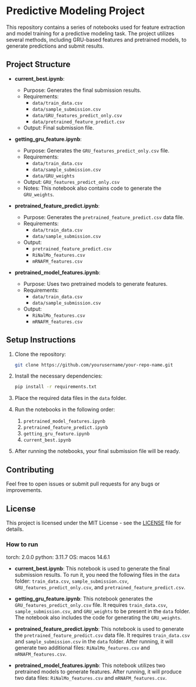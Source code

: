 
# Predictive Modeling Project

This repository contains a series of notebooks used for feature extraction and model training for a predictive modeling task. The project utilizes several methods, including GRU-based features and pretrained models, to generate predictions and submit results.

## Project Structure

- **current_best.ipynb**: 
  - Purpose: Generates the final submission results.
  - Requirements: 
    - `data/train_data.csv`
    - `data/sample_submission.csv`
    - `data/GRU_features_predict_only.csv`
    - `data/pretrained_feature_predict.csv`
  - Output: Final submission file.

- **getting_gru_feature.ipynb**: 
  - Purpose: Generates the `GRU_features_predict_only.csv` file.
  - Requirements:
    - `data/train_data.csv`
    - `data/sample_submission.csv`
    - `data/GRU_weights`
  - Output: `GRU_features_predict_only.csv`
  - Notes: This notebook also contains code to generate the `GRU_weights`.

- **pretrained_feature_predict.ipynb**: 
  - Purpose: Generates the `pretrained_feature_predict.csv` data file.
  - Requirements:
    - `data/train_data.csv`
    - `data/sample_submission.csv`
  - Output:
    - `pretrained_feature_predict.csv`
    - `RiNalMo_features.csv`
    - `mRNAFM_features.csv`

- **pretrained_model_features.ipynb**: 
  - Purpose: Uses two pretrained models to generate features.
  - Requirements:
    - `data/train_data.csv`
    - `data/sample_submission.csv`
  - Output:
    - `RiNalMo_features.csv`
    - `mRNAFM_features.csv`

## Setup Instructions

1. Clone the repository:
    ```bash
    git clone https://github.com/yourusername/your-repo-name.git
    ```

2. Install the necessary dependencies:
    ```bash
    pip install -r requirements.txt
    ```

3. Place the required data files in the `data` folder.

4. Run the notebooks in the following order:
    1. `pretrained_model_features.ipynb`
    2. `pretrained_feature_predict.ipynb`
    3. `getting_gru_feature.ipynb`
    4. `current_best.ipynb`

5. After running the notebooks, your final submission file will be ready.

## Contributing

Feel free to open issues or submit pull requests for any bugs or improvements.

## License

This project is licensed under the MIT License - see the [LICENSE](LICENSE) file for details.











### How to run

torch: 2.0.0
python: 3.11.7
OS: macos 14.6.1

- **current_best.ipynb**: This notebook is used to generate the final submission results. To run it, you need the following files in the `data` folder: `train_data.csv`, `sample_submission.csv`, `GRU_features_predict_only.csv`, and `pretrained_feature_predict.csv`.

- **getting_gru_feature.ipynb**: This notebook generates the `GRU_features_predict_only.csv` file. It requires `train_data.csv`, `sample_submission.csv`, and `GRU_weights` to be present in the `data` folder. The notebook also includes the code for generating the `GRU_weights`.

- **pretrained_feature_predict.ipynb**: This notebook is used to generate the `pretrained_feature_predict.csv` data file. It requires `train_data.csv` and `sample_submission.csv` in the `data` folder. After running, it will generate two additional files: `RiNalMo_features.csv` and `mRNAFM_features.csv`.

- **pretrained_model_features.ipynb**: This notebook utilizes two pretrained models to generate features. After running, it will produce two data files: `RiNalMo_features.csv` and `mRNAFM_features.csv`.
